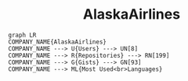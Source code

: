 <h1 align="center">AlaskaAirlines</h1>

```mermaid
graph LR
COMPANY_NAME{AlaskaAirlines}
COMPANY_NAME ---> U{Users} ---> UN[8]
COMPANY_NAME ---> R{Repositories} ---> RN[199]
COMPANY_NAME ---> G{Gists} ---> GN[93]
COMPANY_NAME ---> ML{Most Used<br>Languages}
```
